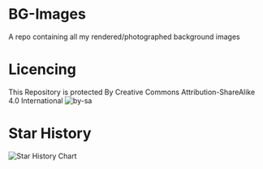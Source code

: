 # BG-Images
A repo containing all my rendered/photographed background images

# Licencing
This Repository is protected By Creative Commons Attribution-ShareAlike 4.0 International
![by-sa](https://github.com/user-attachments/assets/85ca0ff2-dd74-40f2-9546-440b8f578594)


# Star History
![Star History Chart](https://api.star-history.com/svg?repos=NNIDNHU/BG-Images&type=Date)
